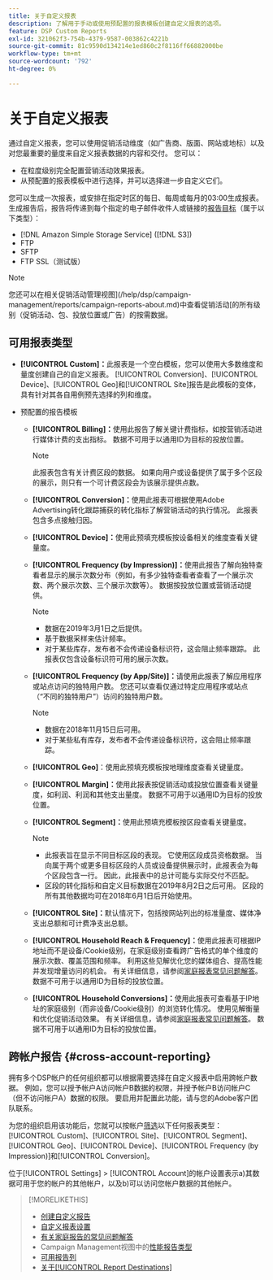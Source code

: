 ```yaml
---
title: 关于自定义报表
description: 了解用于手动或使用预配置的报表模板创建自定义报表的选项。
feature: DSP Custom Reports
exl-id: 321062f3-754b-4379-9587-003862c4221b
source-git-commit: 81c9590d134214e1ed860c2f8116ff66882000be
workflow-type: tm+mt
source-wordcount: '792'
ht-degree: 0%

---
```


# 关于自定义报表

通过自定义报表，您可以使用促销活动维度（如广告商、版面、网站或地标）以及对您最重要的量度来自定义报表数据的内容和交付。 您可以：

* 在粒度级别完全配置营销活动效果报表。
* 从预配置的报表模板中进行选择，并可以选择进一步自定义它们。

您可以生成一次报表，或安排在指定时区的每日、每周或每月的03:00生成报表。 生成报告后，报告将传递到每个指定的电子邮件收件人或链接的[报告目标](/help/dsp/reports/report-destinations/report-destination-about.md)（属于以下类型）：

* [!DNL Amazon Simple Storage Service] ([!DNL S3])
* FTP
* SFTP
* FTP SSL（测试版）

>[!NOTE]
>
>您还可以在相关促销活动管理视图](/help/dsp/campaign-management/reports/campaign-reports-about.md)中查看促销活动[的所有级别（促销活动、包、投放位置或广告）的按需数据。

## 可用报表类型

* **[!UICONTROL Custom]：**&#x200B;此报表是一个空白模板，您可以使用大多数维度和量度创建自己的自定义报表。 [!UICONTROL Conversion]、[!UICONTROL Device]、[!UICONTROL Geo]和[!UICONTROL Site]报告是此模板的变体，具有针对其各自用例预先选择的列和维度。

* 预配置的报告模板

   * **[!UICONTROL Billing]：**&#x200B;使用此报告了解关键计费指标，如按营销活动进行媒体计费的支出指标。 数据不可用于以通用ID为目标的投放位置。

     >[!NOTE]
     >
     >此报表包含有关计费区段的数据。 如果向用户或设备提供了属于多个区段的展示，则只有一个可计费区段会为该展示提供点数。

   * **[!UICONTROL Conversion]：**&#x200B;使用此报表可根据使用Adobe Advertising转化跟踪捕获的转化指标了解营销活动的执行情况。 此报表包含多点接触归因。

   * **[!UICONTROL Device]：**&#x200B;使用此预填充模板按设备相关的维度查看关键量度。

   * **[!UICONTROL Frequency (by Impression)]：**&#x200B;使用此报告了解向独特查看者显示的展示次数分布（例如，有多少独特查看者查看了一个展示次数、两个展示次数、三个展示次数等）。 数据按投放位置或营销活动提供。

     >[!NOTE]
     >
     >* 数据在2019年3月1日之后提供。
     >* 基于数据采样来估计频率。
     >* 对于某些库存，发布者不会传递设备标识符，这会阻止频率跟踪。 此报表仅包含设备标识符可用的展示次数。

   * **[!UICONTROL Frequency (by App/Site)]：**&#x200B;请使用此报表了解应用程序或站点访问的独特用户数。 您还可以查看仅通过特定应用程序或站点（“不同的独特用户”）访问的独特用户数。

     >[!NOTE]
     >
     >* 数据在2018年11月15日后可用。
     >* 对于某些私有库存，发布者不会传递设备标识符，这会阻止频率跟踪。

   * **[!UICONTROL Geo]**：使用此预填充模板按地理维度查看关键量度。

   * **[!UICONTROL Margin]：**&#x200B;使用此报表按促销活动或投放位置查看关键量度，如利润、利润和其他支出量度。 数据不可用于以通用ID为目标的投放位置。

   * **[!UICONTROL Segment]：**&#x200B;使用此预填充模板按区段查看关键量度。

     >[!NOTE]
     >
     >* 此报表旨在显示不同目标区段的表现。 它使用区段成员资格数据。 当向属于两个或更多目标区段的人员或设备提供展示时，此报表会为每个区段包含一行。 因此，此报表中的总计可能与实际交付不匹配。
     >* 区段的转化指标和自定义目标数据在2019年8月2日之后可用。 区段的所有其他数据均可在2018年6月1日后开始使用。

   * **[!UICONTROL Site]：**&#x200B;默认情况下，包括按网站列出的标准量度、媒体净支出总额和可计费净支出总额。

   * **[!UICONTROL Household Reach & Frequency]：**&#x200B;使用此报表可根据IP地址而不是设备/Cookie级别，在家庭级别查看跨广告格式的单个维度的展示次数、覆盖范围和频率。 利用这些见解优化您的媒体组合、提高性能并发现增量访问的机会。 有关详细信息，请参阅[家庭报表常见问题解答](/help/dsp/reports/faq-household-report.md)。 数据不可用于以通用ID为目标的投放位置。

   * **[!UICONTROL Household Conversions]：**&#x200B;使用此报表可查看基于IP地址的家庭级别（而非设备/Cookie级别）的浏览转化情况。 使用见解衡量和优化促销活动效果。 有关详细信息，请参阅[家庭报表常见问题解答](/help/dsp/reports/faq-household-report.md)。 数据不可用于以通用ID为目标的投放位置。

## 跨帐户报告 {#cross-account-reporting}

拥有多个DSP帐户的任何组织都可以根据需要选择在自定义报表中启用跨帐户数据。 例如，您可以授予帐户A访问帐户B数据的权限，并授予帐户B访问帐户C（但不访问帐户A）数据的权限。 要启用并配置此功能，请与您的Adobe客户团队联系。

为您的组织启用该功能后，您就可以按帐户[筛选](report-settings.md)以下任何报表类型： [!UICONTROL Custom]、[!UICONTROL Site]、[!UICONTROL Segment]、[!UICONTROL Geo]、[!UICONTROL Device]、[!UICONTROL Frequency (by Impression)]和[!UICONTROL Conversion]。

位于[!UICONTROL Settings] > [!UICONTROL Account]的帐户设置表示a)其数据可用于您的帐户的其他帐户，以及b)可以访问您帐户数据的其他帐户。

>[!MORELIKETHIS]
>
>* [创建自定义报告](/help/dsp/reports/report-create.md)
>* [自定义报表设置](/help/dsp/reports/report-settings.md)
>* [有关家庭报告的常见问题解答](/help/dsp/reports/faq-household-report.md)
>* Campaign Management视图中的[性能报告类型](/help/dsp/campaign-management/reports/campaign-reports-about.md)
>* [可用报告列](/help/dsp/reports/report-columns.md)
>* [关于[!UICONTROL Report Destinations]](/help/dsp/reports/report-destinations/report-destination-about.md)
